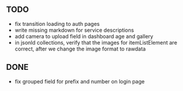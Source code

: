 ## TODO
- fix transition loading to auth pages  
- write missing markdown for service descriptions  
- add camera to upload field in dashboard age and gallery 
- in jsonld collections, verify that the images for itemListElement are correct, after we change the image format to rawdata 

## DONE
- fix grouped field for prefix and number on login page  
